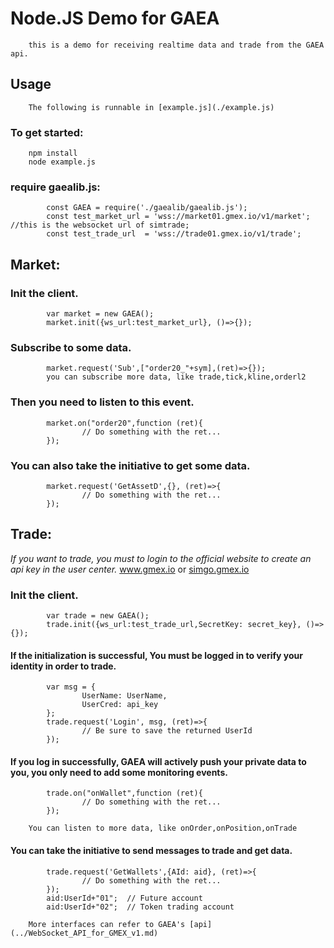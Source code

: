 # Node.JS Demo for GAEA

        this is a demo for receiving realtime data and trade from the GAEA api.

## Usage  

        The following is runnable in [example.js](./example.js)

### To get started:
        npm install
        node example.js

### require gaealib.js:
```
        const GAEA = require('./gaealib/gaealib.js');
        const test_market_url = 'wss://market01.gmex.io/v1/market'; //this is the websocket url of simtrade;
        const test_trade_url  = 'wss://trade01.gmex.io/v1/trade';
```

## Market:
### Init the client.
```
        var market = new GAEA();
        market.init({ws_url:test_market_url}, ()=>{});
```

### Subscribe to some data.
```
        market.request('Sub',["order20_"+sym],(ret)=>{});
        you can subscribe more data, like trade,tick,kline,orderl2
```

### Then you need to listen to this event.
```
        market.on("order20",function (ret){
                // Do something with the ret...
        });
```

### You can also take the initiative to get some data.
```
        market.request('GetAssetD',{}, (ret)=>{
                // Do something with the ret...
        });
```

## Trade:
*If you want to trade, you must to login to the official website to create an api key in the user center.* 
        www.gmex.io or [simgo.gmex.io](simgo.gmex.io)

### Init the client.
```
        var trade = new GAEA();
        trade.init({ws_url:test_trade_url,SecretKey: secret_key}, ()=>{});
```

#### If the initialization is successful, You must be logged in to verify your identity in order to trade.
```
        var msg = {
                UserName: UserName,
                UserCred: api_key
        };
        trade.request('Login', msg, (ret)=>{
                // Be sure to save the returned UserId
        });
```

#### If you log in successfully, GAEA will actively push your private data to you, you only need to add some monitoring events.
```
        trade.on("onWallet",function (ret){
                // Do something with the ret...
        });
```
        You can listen to more data, like onOrder,onPosition,onTrade

#### You can take the initiative to send messages to trade and get data.
```
        trade.request('GetWallets',{AId: aid}, (ret)=>{
                // Do something with the ret... 
        });
        aid:UserId+"01";  // Future account
        aid:UserId+"02";  // Token trading account
 ```
        More interfaces can refer to GAEA's [api](../WebSocket_API_for_GMEX_v1.md)
